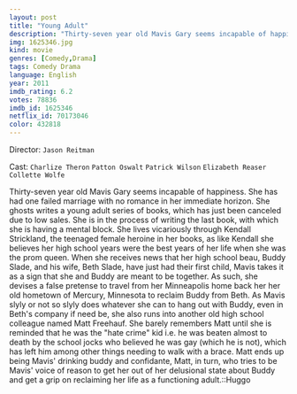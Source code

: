 ```yaml
---
layout: post
title: "Young Adult"
description: "Thirty-seven year old Mavis Gary seems incapable of happiness. She has had one failed marriage with no romance in her immediate horizon. She ghosts writes a young adult series of books, which has just been canceled due to low sales. She is in the process of writing the last book, with which she is having a mental block. She lives vicariously through Kendall Strickland, the teenaged female heroine in her books, as like Kendall she believes her high school years were the best years of her life when sh.."
img: 1625346.jpg
kind: movie
genres: [Comedy,Drama]
tags: Comedy Drama 
language: English
year: 2011
imdb_rating: 6.2
votes: 78836
imdb_id: 1625346
netflix_id: 70173046
color: 432818
---
```

Director: `Jason Reitman`  

Cast: `Charlize Theron` `Patton Oswalt` `Patrick Wilson` `Elizabeth Reaser` `Collette Wolfe` 

Thirty-seven year old Mavis Gary seems incapable of happiness. She has had one failed marriage with no romance in her immediate horizon. She ghosts writes a young adult series of books, which has just been canceled due to low sales. She is in the process of writing the last book, with which she is having a mental block. She lives vicariously through Kendall Strickland, the teenaged female heroine in her books, as like Kendall she believes her high school years were the best years of her life when she was the prom queen. When she receives news that her high school beau, Buddy Slade, and his wife, Beth Slade, have just had their first child, Mavis takes it as a sign that she and Buddy are meant to be together. As such, she devises a false pretense to travel from her Minneapolis home back her her old hometown of Mercury, Minnesota to reclaim Buddy from Beth. As Mavis slyly or not so slyly does whatever she can to hang out with Buddy, even in Beth's company if need be, she also runs into another old high school colleague named Matt Freehauf. She barely remembers Matt until she is reminded that he was the "hate crime" kid i.e. he was beaten almost to death by the school jocks who believed he was gay (which he is not), which has left him among other things needing to walk with a brace. Matt ends up being Mavis' drinking buddy and confidante, Matt, in turn, who tries to be Mavis' voice of reason to get her out of her delusional state about Buddy and get a grip on reclaiming her life as a functioning adult.::Huggo